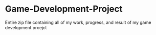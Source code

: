 # Game-Development-Project
Entire zip file containing all of my work, progress, and result of my game development proejct
